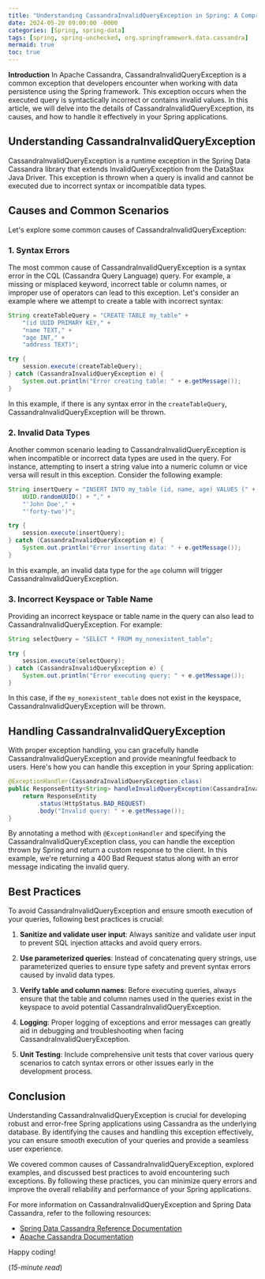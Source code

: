 ```yaml
---
title: "Understanding CassandraInvalidQueryException in Spring: A Comprehensive Guide"
date: 2024-05-20 09:00:00 -0000
categories: [Spring, spring-data]
tags: [spring, spring-unchecked, org.springframework.data.cassandra]
mermaid: true
toc: true
---
```



**Introduction**
In Apache Cassandra, CassandraInvalidQueryException is a common exception that developers encounter when working with data persistence using the Spring framework. This exception occurs when the executed query is syntactically incorrect or contains invalid values. In this article, we will delve into the details of CassandraInvalidQueryException, its causes, and how to handle it effectively in your Spring applications.

## Understanding CassandraInvalidQueryException
CassandraInvalidQueryException is a runtime exception in the Spring Data Cassandra library that extends InvalidQueryException from the DataStax Java Driver. This exception is thrown when a query is invalid and cannot be executed due to incorrect syntax or incompatible data types.

## Causes and Common Scenarios
Let's explore some common causes of CassandraInvalidQueryException:

### 1. Syntax Errors
The most common cause of CassandraInvalidQueryException is a syntax error in the CQL (Cassandra Query Language) query. For example, a missing or misplaced keyword, incorrect table or column names, or improper use of operators can lead to this exception. Let's consider an example where we attempt to create a table with incorrect syntax:

```java
String createTableQuery = "CREATE TABLE my_table" +
    "(id UUID PRIMARY KEY," +
    "name TEXT," +
    "age INT," +
    "address TEXT)";

try {
    session.execute(createTableQuery);
} catch (CassandraInvalidQueryException e) {
    System.out.println("Error creating table: " + e.getMessage());
}
```

In this example, if there is any syntax error in the `createTableQuery`, CassandraInvalidQueryException will be thrown.

### 2. Invalid Data Types
Another common scenario leading to CassandraInvalidQueryException is when incompatible or incorrect data types are used in the query. For instance, attempting to insert a string value into a numeric column or vice versa will result in this exception. Consider the following example:

```java
String insertQuery = "INSERT INTO my_table (id, name, age) VALUES (" +
    UUID.randomUUID() + "," +
    "'John Doe'," +
    "'forty-two')";

try {
    session.execute(insertQuery);
} catch (CassandraInvalidQueryException e) {
    System.out.println("Error inserting data: " + e.getMessage());
}
```

In this example, an invalid data type for the `age` column will trigger CassandraInvalidQueryException.

### 3. Incorrect Keyspace or Table Name
Providing an incorrect keyspace or table name in the query can also lead to CassandraInvalidQueryException. For example:

```java
String selectQuery = "SELECT * FROM my_nonexistent_table";

try {
    session.execute(selectQuery);
} catch (CassandraInvalidQueryException e) {
    System.out.println("Error executing query: " + e.getMessage());
}
```

In this case, if the `my_nonexistent_table` does not exist in the keyspace, CassandraInvalidQueryException will be thrown.

## Handling CassandraInvalidQueryException
With proper exception handling, you can gracefully handle CassandraInvalidQueryException and provide meaningful feedback to users. Here's how you can handle this exception in your Spring application:

```java
@ExceptionHandler(CassandraInvalidQueryException.class)
public ResponseEntity<String> handleInvalidQueryException(CassandraInvalidQueryException e) {
    return ResponseEntity
        .status(HttpStatus.BAD_REQUEST)
        .body("Invalid query: " + e.getMessage());
}
```

By annotating a method with `@ExceptionHandler` and specifying the CassandraInvalidQueryException class, you can handle the exception thrown by Spring and return a custom response to the client. In this example, we're returning a 400 Bad Request status along with an error message indicating the invalid query.

## Best Practices
To avoid CassandraInvalidQueryException and ensure smooth execution of your queries, following best practices is crucial:

1. **Sanitize and validate user input**: Always sanitize and validate user input to prevent SQL injection attacks and avoid query errors.

2. **Use parameterized queries**: Instead of concatenating query strings, use parameterized queries to ensure type safety and prevent syntax errors caused by invalid data types.

3. **Verify table and column names**: Before executing queries, always ensure that the table and column names used in the queries exist in the keyspace to avoid potential CassandraInvalidQueryException.

4. **Logging**: Proper logging of exceptions and error messages can greatly aid in debugging and troubleshooting when facing CassandraInvalidQueryException.

5. **Unit Testing**: Include comprehensive unit tests that cover various query scenarios to catch syntax errors or other issues early in the development process.

## Conclusion
Understanding CassandraInvalidQueryException is crucial for developing robust and error-free Spring applications using Cassandra as the underlying database. By identifying the causes and handling this exception effectively, you can ensure smooth execution of your queries and provide a seamless user experience.

We covered common causes of CassandraInvalidQueryException, explored examples, and discussed best practices to avoid encountering such exceptions. By following these practices, you can minimize query errors and improve the overall reliability and performance of your Spring applications.

For more information on CassandraInvalidQueryException and Spring Data Cassandra, refer to the following resources:

- [Spring Data Cassandra Reference Documentation](https://docs.spring.io/spring-data/cassandra/docs/current/reference/html/)
- [Apache Cassandra Documentation](https://cassandra.apache.org/doc/latest/)

Happy coding!

(*15-minute read*)
